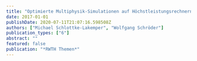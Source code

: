 ```yaml
---
title: "Optimierte Multiphysik-Simulationen auf Höchstleistungsrechnern"
date: 2017-01-01
publishDate: 2020-07-11T21:07:16.598508Z
authors: ["Michael Schlottke-Lakemper", "Wolfgang Schröder"]
publication_types: ["6"]
abstract: ""
featured: false
publication: "*RWTH Themen*"
---
```


